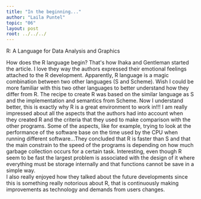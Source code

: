 ```yaml
---
title: "In the beginning..."
author: "Laila Puntel"
topic: "06"
layout: post
root: ../../../
---
```


R: A Language for Data Analysis and Graphics

How does the R language begin? That's how Ihaka and Gentleman started the article. I love they way the authors expressed their emotional feelings attached to the R development. Apparently, R language is a magic combination between two other languages (S and Scheme). Wish I could be more familiar with this two other languages to better understand how they differ from R. The recipe to create R was based on the similar language as S and the implementation and semantics from Scheme. Now I understand better, this is exactly why R is a great environment to work in!!!
I am really impressed about all the aspects that the authors had into account when they created R and the criteria that they used to make comparison with the other programs. Some of the aspects, like for example, trying to look at the performance of the software base on the time used by the CPU when running different software...They concluded that R is faster than S and that the main constrain to the speed of the programs is depending on how much garbage collection occurs for a certain task. Interesting, even though R seem to be fast the largest problem is associated with the design of it where everything must be storage internally and that functions cannot be save in a simple way.  
I also really enjoyed how they talked about the future developments since this is something really notorious about R, that is continuously making improvements as technology and demands from users changes.






